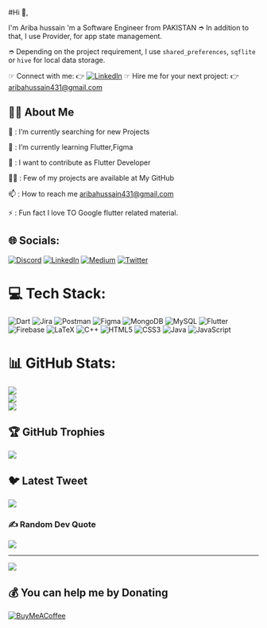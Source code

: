 #Hi 👋,

I'm Ariba hussain 'm a Software Engineer from PAKISTAN 
➮ In addition to that, I use Provider, for app state management.

➮ Depending on the project requirement, I use `shared_preferences`, `sqflite` or `hive` for local data storage.

☞ Connect with me: 👉 [![LinkedIn](https://img.shields.io/badge/LinkedIn-%230077B5.svg?logo=linkedin&logoColor=white)](https://linkedin.com/in/https://www.linkedin.com/in/ariba1039/)
☞ Hire me for your next project:  👉aribahussain431@gmail.com
 
 
 
 ## 🙋‍♂️ About Me


🔭 : I’m currently searching for new Projects

🌱 : I’m currently learning Flutter,Figma

👯 : I want to contribute as Flutter Developer

👨‍💻 : Few of my projects are available at My GitHub

📫 : How to reach me aribahussain431@gmail.com

⚡ : Fun fact I love TO Google flutter related material. 
## 🌐 Socials:
[![Discord](https://img.shields.io/badge/Discord-%237289DA.svg?logo=discord&logoColor=white)](https://discord.gg/ariba1039#1819) [![LinkedIn](https://img.shields.io/badge/LinkedIn-%230077B5.svg?logo=linkedin&logoColor=white)](https://linkedin.com/in/https://www.linkedin.com/in/ariba1039/) [![Medium](https://img.shields.io/badge/Medium-12100E?logo=medium&logoColor=white)](https://medium.com/@https://medium.com/@aribadev) [![Twitter](https://img.shields.io/badge/Twitter-%231DA1F2.svg?logo=Twitter&logoColor=white)](https://twitter.com/https:/twitter.com/ariba_hussain10) 

# 💻 Tech Stack:
![Dart](https://img.shields.io/badge/dart-%230175C2.svg?style=for-the-badge&logo=dart&logoColor=white) ![Jira](https://img.shields.io/badge/jira-%230A0FFF.svg?style=for-the-badge&logo=jira&logoColor=white) ![Postman](https://img.shields.io/badge/Postman-FF6C37?style=for-the-badge&logo=postman&logoColor=white) 	![Figma](https://img.shields.io/badge/figma-%23F24E1E.svg?style=for-the-badge&logo=figma&logoColor=white) ![MongoDB](https://img.shields.io/badge/MongoDB-%234ea94b.svg?style=for-the-badge&logo=mongodb&logoColor=white) ![MySQL](https://img.shields.io/badge/mysql-%2300f.svg?style=for-the-badge&logo=mysql&logoColor=white) ![Flutter](https://img.shields.io/badge/Flutter-%2302569B.svg?style=for-the-badge&logo=Flutter&logoColor=white) ![Firebase](https://img.shields.io/badge/firebase-%23039BE5.svg?style=for-the-badge&logo=firebase) ![LaTeX](https://img.shields.io/badge/latex-%23008080.svg?style=for-the-badge&logo=latex&logoColor=white) ![C++](https://img.shields.io/badge/c++-%2300599C.svg?style=for-the-badge&logo=c%2B%2B&logoColor=white) ![HTML5](https://img.shields.io/badge/html5-%23E34F26.svg?style=for-the-badge&logo=html5&logoColor=white) ![CSS3](https://img.shields.io/badge/css3-%231572B6.svg?style=for-the-badge&logo=css3&logoColor=white) ![Java](https://img.shields.io/badge/java-%23ED8B00.svg?style=for-the-badge&logo=java&logoColor=white) ![JavaScript](https://img.shields.io/badge/javascript-%23323330.svg?style=for-the-badge&logo=javascript&logoColor=%23F7DF1E)
# 📊 GitHub Stats:
![](https://github-readme-stats.vercel.app/api?username=ARIBA1039&theme=dark&hide_border=false&include_all_commits=true&count_private=true)<br/>
![](https://github-readme-streak-stats.herokuapp.com/?user=ARIBA1039&theme=dark&hide_border=false)<br/>
![](https://github-readme-stats.vercel.app/api/top-langs/?username=ARIBA1039&theme=dark&hide_border=false&include_all_commits=true&count_private=true&layout=compact)

## 🏆 GitHub Trophies
![](https://github-profile-trophy.vercel.app/?username=ARIBA1039&theme=radical&no-frame=false&no-bg=true&margin-w=4)

## 🐦 Latest Tweet
[![](https://gtce.itsvg.in/api?username=https:/twitter.com/ariba_hussain10)](https://github.com/VishwaGauravIn/github-twitter-card-embed)

### ✍️ Random Dev Quote
![](https://quotes-github-readme.vercel.app/api?type=horizontal&theme=radical)



---
[![](https://visitcount.itsvg.in/api?id=ARIBA1039&icon=0&color=0)](https://visitcount.itsvg.in)

  ## 💰 You can help me by Donating
  [![BuyMeACoffee](https://img.shields.io/badge/Buy%20Me%20a%20Coffee-ffdd00?style=for-the-badge&logo=buy-me-a-coffee&logoColor=black)](https://buymeacoffee.com/https://www.buymeacoffee.com/ariba1039) 

  
<!-- Proudly created with GPRM ( https://gprm.itsvg.in ) -->
